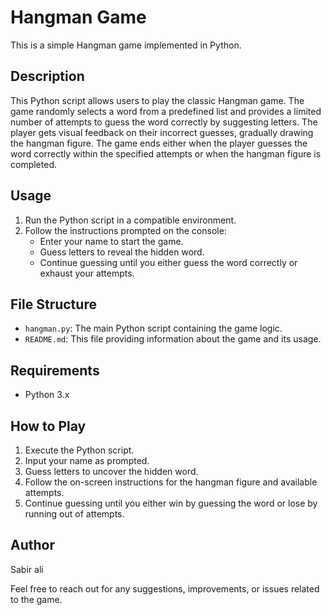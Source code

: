 # Hangman Game

This is a simple Hangman game implemented in Python.

## Description

This Python script allows users to play the classic Hangman game. The game randomly selects a word from a predefined list and provides a limited number of attempts to guess the word correctly by suggesting letters. The player gets visual feedback on their incorrect guesses, gradually drawing the hangman figure. The game ends either when the player guesses the word correctly within the specified attempts or when the hangman figure is completed.

## Usage

1. Run the Python script in a compatible environment.
2. Follow the instructions prompted on the console:
   * Enter your name to start the game.
   * Guess letters to reveal the hidden word.
   * Continue guessing until you either guess the word correctly or exhaust your attempts.

## File Structure

* `hangman.py`: The main Python script containing the game logic.
* `README.md`: This file providing information about the game and its usage.

## Requirements

* Python 3.x

## How to Play

1. Execute the Python script.
2. Input your name as prompted.
3. Guess letters to uncover the hidden word.
4. Follow the on-screen instructions for the hangman figure and available attempts.
5. Continue guessing until you either win by guessing the word or lose by running out of attempts.

## Author

Sabir ali

Feel free to reach out for any suggestions, improvements, or issues related to the game.
